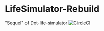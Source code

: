 # LifeSimulator-Rebuild
"Sequel" of Dot-life-simulator
[![CircleCI](https://circleci.com/gh/mibac138/LifeSimulator-Rebuild.svg?style=svg)](https://circleci.com/gh/mibac138/LifeSimulator-Rebuild)
